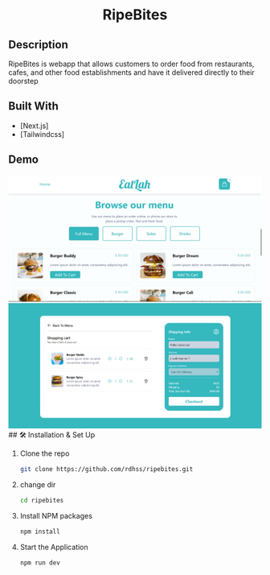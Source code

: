 <h1 align="center">
  RipeBites
</h1>

## Description

RipeBites is webapp that allows customers to order food from restaurants, cafes, and other food establishments and have it delivered directly to their doorstep

## Built With

- [Next.js]
- [Tailwindcss]


## Demo
<div align="center">
  <img alt="Logo" src="./src/assets/eatlah-1.png" />
</div>

<div align="center">
  <img alt="Logo" src="./src/assets/eatlah-2.png" />
</div>
## 🛠 Installation & Set Up

1. Clone the repo
   ```sh
   git clone https://github.com/rdhss/ripebites.git
   ```
1. change dir
   ```sh
   cd ripebites
   ```
2. Install NPM packages
   ```sh
   npm install
   ```
3. Start the Application
   ```sh
   npm run dev
   ```